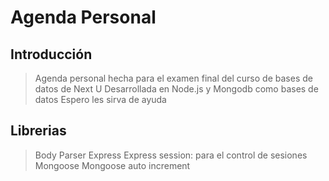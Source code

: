 # Agenda Personal 

## Introducción

> Agenda personal hecha para el examen final del curso de bases de datos de Next U 
> Desarrollada en Node.js y Mongodb como bases de datos
> Espero les sirva de ayuda

## Librerias
> Body Parser
> Express
> Express session: para el control de sesiones
> Mongoose
> Mongoose auto increment


